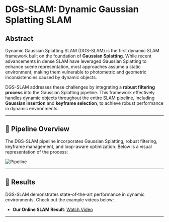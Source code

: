 # DGS-SLAM: Dynamic Gaussian Splatting SLAM

## Abstract

Dynamic Gaussian Splatting SLAM (DGS-SLAM) is the first dynamic SLAM framework built on the foundation of **Gaussian Splatting**. While recent advancements in dense SLAM have leveraged Gaussian Splatting to enhance scene representation, most approaches assume a static environment, making them vulnerable to photometric and geometric inconsistencies caused by dynamic objects.

DGS-SLAM addresses these challenges by integrating a **robust filtering process** into the Gaussian Splatting pipeline. This framework effectively handles dynamic objects throughout the entire SLAM pipeline, including **Gaussian insertion** and **keyframe selection**, to achieve robust performance in dynamic environments.

<!-- ## 🔥 Key Features

- **Dynamic Object Filtering**  
  Introduces a robust mask generation method to enforce photometric consistency across keyframes, reducing segmentation noise and artifacts such as shadows.

- **Loop-Aware Optimization**  
  Proposes a loop-aware window selection mechanism that detects and optimizes loops using unique keyframe IDs of 3D Gaussians.

- **State-of-the-Art Results**  
  Achieves superior performance in **camera tracking** and **novel view synthesis** on dynamic SLAM benchmarks.

[➡️ Explore the Code](https://github.com/kmk97/DGS-SLAM) -->

---

## 📜 Pipeline Overview

The DGS-SLAM pipeline incorporates Gaussian Splatting, robust filtering, keyframe management, and loop-aware optimization. Below is a visual representation of the process:

![Pipeline](./Fig/overview.png.png)  


---

## 🎥 Results

DGS-SLAM demonstrates state-of-the-art performance in dynamic environments. Check out the example videos below:

- **Our Online SLAM Result**: [Watch Video](https://youtu.be/Mq3qZTTcN3E)
 


---

<!-- ## 🚀 Getting Started

### Installation

```bash
# Clone the repository
git clone https://github.com/kmk97/DGS-SLAM.git
cd DGS-SLAM

# Install dependencies
pip install -r requirements.txt -->

